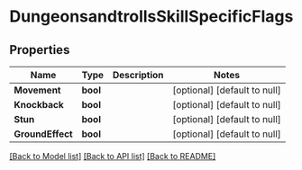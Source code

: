 # DungeonsandtrollsSkillSpecificFlags

## Properties
Name | Type | Description | Notes
------------ | ------------- | ------------- | -------------
**Movement** | **bool** |  | [optional] [default to null]
**Knockback** | **bool** |  | [optional] [default to null]
**Stun** | **bool** |  | [optional] [default to null]
**GroundEffect** | **bool** |  | [optional] [default to null]

[[Back to Model list]](../README.md#documentation-for-models) [[Back to API list]](../README.md#documentation-for-api-endpoints) [[Back to README]](../README.md)

